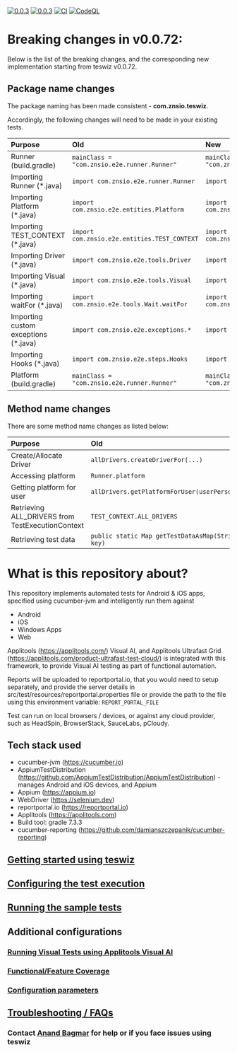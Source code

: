 [![0.0.3](https://jitpack.io/v/znsio/teswiz.svg)](https://jitpack.io/#znsio/teswiz)
[![0.0.3](https://jitci.com/gh/znsio/teswiz/svg)](https://jitci.com/gh/znsio/teswiz)
[![CI](https://github.com/znsio/teswiz/actions/workflows/CI.yml/badge.svg)](https://github.com/znsio/teswiz/actions/workflows/CI.yml)
[![CodeQL](https://github.com/znsio/teswiz/actions/workflows/codeql-analysis.yml/badge.svg)](https://github.com/znsio/teswiz/actions/workflows/codeql-analysis.yml)

# Breaking changes in v0.0.72:

Below is the list of the breaking changes, and the corresponding new implementation starting from teswiz v0.0.72.

## Package name changes

The package naming has been made consistent - **com.znsio.teswiz**.

Accordingly, the following changes will need to be made in your existing tests.

| Purpose                              | Old                                          | New                                             |
|:-------------------------------------|:---------------------------------------------|:------------------------------------------------|
| Runner (build.gradle)                | `mainClass = "com.znsio.e2e.runner.Runner"`  | `mainClass = "com.znsio.teswiz.runner.Runner"`  |
| Importing Runner (*.java)            | `import com.znsio.e2e.runner.Runner`         | `import com.znsio.teswiz.runner.Runner`         |
| Importing Platform (*.java)          | `import com.znsio.e2e.entities.Platform`     | `import com.znsio.teswiz.entities.Platform`     |
| Importing TEST_CONTEXT (*.java)      | `import com.znsio.e2e.entities.TEST_CONTEXT` | `import com.znsio.teswiz.entities.TEST_CONTEXT` |
| Importing Driver (*.java)            | `import com.znsio.e2e.tools.Driver`          | `import com.znsio.teswiz.runner.Driver`         |
| Importing Visual (*.java)            | `import com.znsio.e2e.tools.Visual`          | `import com.znsio.teswiz.runner.Visual`         |
| Importing waitFor (*.java)           | `import com.znsio.e2e.tools.Wait.waitFor`    | `import com.znsio.teswiz.tools.Wait.waitFor`    |
| Importing custom exceptions (*.java) | `import com.znsio.e2e.exceptions.*`          | `import com.znsio.teswiz.exceptions.*`          |
| Importing Hooks (*.java)             | `import com.znsio.e2e.steps.Hooks`           | `import com.znsio.teswiz.steps.Hooks`           |
| Platform (build.gradle)              | `mainClass = "com.znsio.e2e.runner.Runner"`  | `mainClass = "com.znsio.teswiz.runner.Runner"`  |

## Method name changes

There are some method name changes as listed below:

| Purpose                                          | Old                                              | New                                                              |
|:-------------------------------------------------|:-------------------------------------------------|:-----------------------------------------------------------------|
| Create/Allocate Driver                           | `allDrivers.createDriverFor(...)`                | ***`Drivers.createDriverFor(...)`***                             |
| Accessing platform                               | `Runner.platform`                                | **`Runner.getPlatform()`**                                       |
| Getting platform for user                        | `allDrivers.getPlatformForUser(userPersona)`     | **`Drivers.getPlatformForUser(userPersona)`**                    |
| Retrieving ALL_DRIVERS from TestExecutionContext | `TEST_CONTEXT.ALL_DRIVERS`                       | ** Not required **                                               |
| Retrieving test data                             | `public static Map getTestDataAsMap(String key)` | `public static Map<String, Object> getTestDataAsMap(String key)` |

[//]: # (```mermaid)

[//]: # (flowchart TD)

[//]: # (  id1[allDrivers.createDriverFor&#40;...&#41;]--has changed to---id2&#40;[Drivers.createDriverFor&#40;...&#41;]&#41;)

[//]: # (  style id1 fill:#f9f)

[//]: # (  style id2 fill:#bbf)

[//]: # (```)

[//]: # ()

[//]: # (```mermaid)

[//]: # (flowchart LR)

[//]: # (  [Runner.platform]--is now changed to---id2&#40;Runner.getPlatform&#40;&#41;&#41;;)

[//]: # (  style id1 fill:#f9f)

[//]: # (  style id2 fill:#bbf)

[//]: # (```)

[//]: # (```mermaid)

[//]: # (flowchart LR;)

[//]: # (  [Runner.platform] -->|is now changed to| [Runner.getPlatform&#40;&#41;])

[//]: # (  style id1 fill:#f9f)

[//]: # (  style id2 fill:#bbf)

[//]: # (```)

# What is this repository about?

This repository implements automated tests for Android & iOS apps, specified using cucumber-jvm and intelligently run
them against

* Android
* iOS
* Windows Apps
* Web

Applitools (https://applitools.com/) Visual AI, and Applitools Ultrafast Grid (https://applitools.com/product-ultrafast-test-cloud/) is integrated with this framework, to provide
Visual AI testing as part of functional automation.

Reports will be uploaded to reportportal.io, that you would need to setup separately, and provide the server details in
src/test/resources/reportportal.properties file or provide the path to the file using this environment
variable: `REPORT_PORTAL_FILE`

Test can run on local browsers / devices, or against any cloud provider, such as HeadSpin, BrowserStack, SauceLabs, pCloudy.

## Tech stack used

* cucumber-jvm (https://cucumber.io)
* AppiumTestDistribution (https://github.com/AppiumTestDistribution/AppiumTestDistribution) -manages Android and iOS
  devices, and Appium
* Appium (https://appium.io)
* WebDriver (https://selenium.dev)
* reportportal.io (https://reportportal.io)
* Applitools (https://applitools.com)
* Build tool: gradle 7.3.3
* cucumber-reporting (https://github.com/damianszczepanik/cucumber-reporting)

## [Getting started using teswiz](docs/GettingStartedUsingTeswiz-README.md)

## [Configuring the test execution](docs/ConfiguringTestExecution-README.md)

## [Running the sample tests](docs/SampleTests-README.md)

## Additional configurations

### [Running Visual Tests using Applitools Visual AI](docs/RunningVisualTests-README.md)

### [Functional/Feature Coverage](docs/FeatureCoverage-README.md)

### [Configuration parameters](docs/ConfigurationParameters-README.md)

## [Troubleshooting / FAQs](docs/FAQs-README.md)

### Contact [Anand Bagmar](https://twitter.com/BagmarAnand) for help or if you face issues using teswiz